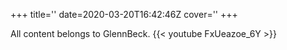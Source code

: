 +++
title=''
date=2020-03-20T16:42:46Z
cover=''
+++

All content belongs to GlennBeck.
{{< youtube FxUeazoe_6Y >}}
